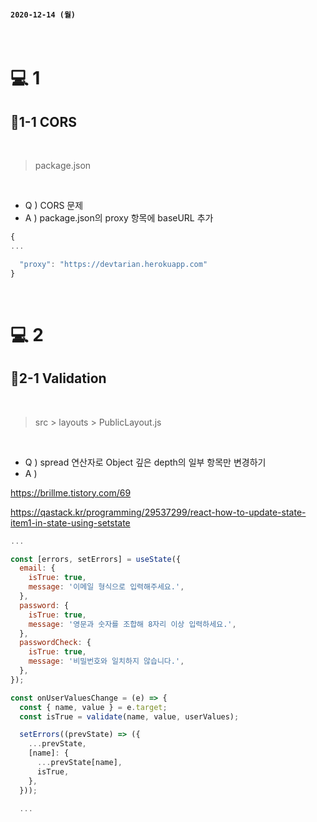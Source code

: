 #### `2020-12-14 (월)`

<br/>

# 💻 1

## 📂1-1 CORS

<br/>

> package.json

<br/>



- Q ) CORS 문제
- A ) package.json의 proxy 항목에 baseURL 추가

```js
{
...

  "proxy": "https://devtarian.herokuapp.com"
}

```

<br/>

# 💻 2

## 📂2-1 Validation

<br/>

> src > layouts > PublicLayout.js

<br/>

- Q ) spread 연산자로 Object 깊은 depth의 일부 항목만 변경하기
- A )

https://brillme.tistory.com/69

https://qastack.kr/programming/29537299/react-how-to-update-state-item1-in-state-using-setstate


```js
...

const [errors, setErrors] = useState({
  email: {
    isTrue: true,
    message: '이메일 형식으로 입력해주세요.',
  },
  password: {
    isTrue: true,
    message: '영문과 숫자를 조합해 8자리 이상 입력하세요.',
  },
  passwordCheck: {
    isTrue: true,
    message: '비밀번호와 일치하지 않습니다.',
  },
});

const onUserValuesChange = (e) => {
  const { name, value } = e.target;
  const isTrue = validate(name, value, userValues);

  setErrors((prevState) => ({
    ...prevState,
    [name]: {
      ...prevState[name],
      isTrue,
    },
  }));

  ...

```
